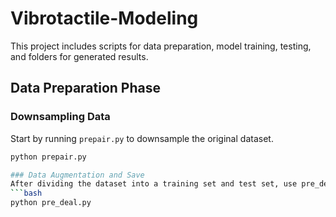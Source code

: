 # Vibrotactile-Modeling

This project includes scripts for data preparation, model training, testing, and folders for generated results.

## Data Preparation Phase

### Downsampling Data

Start by running `prepair.py` to downsample the original dataset.

```bash
python prepair.py

### Data Augmentation and Save
After dividing the dataset into a training set and test set, use pre_deal.py to augment the downsampled data and save it as an Excel file.
```bash
python pre_deal.py

